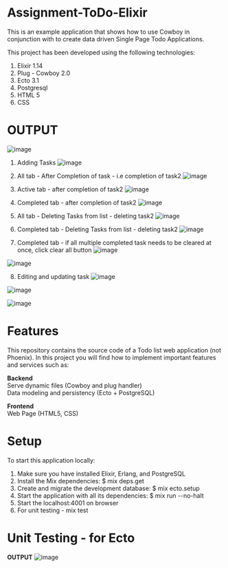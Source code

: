 # Assignment-ToDo-Elixir

This is an example application that shows how to use Cowboy in conjunction with  to create data driven Single Page Todo Applications.

This project has been developed using the following technologies:
1. Elixir 1.14
2. Plug - Cowboy 2.0
3. Ecto  3.1
4. Postgresql
5. HTML 5
6. CSS


# OUTPUT
![image](https://user-images.githubusercontent.com/47104889/209511710-a8260205-3818-4e79-93cb-cbade8901dcf.png)




1. Adding Tasks
![image](https://user-images.githubusercontent.com/47104889/209512640-e092165c-7bc2-4110-9b39-09b708635fdd.png)


2. All tab - After Completion of task - i.e completion of task2
![image](https://user-images.githubusercontent.com/47104889/209512733-2b6681f3-ad72-4264-963a-a9176642b57d.png)

3. Active tab - after completion of task2
![image](https://user-images.githubusercontent.com/47104889/209512833-af9c628d-2082-4b22-8948-df20edfaac0b.png)

4. Completed tab - after completion of task2
![image](https://user-images.githubusercontent.com/47104889/209512911-f6f72c09-6d2c-4c02-a1a9-dcd40a64bd76.png)


5. All tab - Deleting Tasks from list - deleting task2
![image](https://user-images.githubusercontent.com/47104889/209513084-fcebe5b3-3306-4992-ae3f-719223ffa17a.png)


6. Completed tab - Deleting Tasks from list - deleting task2
![image](https://user-images.githubusercontent.com/47104889/209513456-e29c3784-62a3-4054-bc76-a45c2fb652c6.png)

7. Completed tab - if all multiple completed task needs to be cleared at once, click clear all button
![image](https://user-images.githubusercontent.com/47104889/209513856-4d40c4cb-ee89-437c-a83b-63de8b7b3208.png)

![image](https://user-images.githubusercontent.com/47104889/209514048-a5e2f9e8-93a4-4af4-8d1e-8d3d7b6d7392.png)


8. Editing and updating task
![image](https://user-images.githubusercontent.com/47104889/209514146-26850b2c-bc27-4939-bf42-57d3d042dd54.png)

![image](https://user-images.githubusercontent.com/47104889/209514221-f111a5ad-3519-407b-a415-714ab223afc1.png)

![image](https://user-images.githubusercontent.com/47104889/209514314-191a3b1b-0fea-4543-8461-d97d91995c60.png)




# Features
This repository contains the source code of a Todo list web application  (not Phoenix). In this project you will find how to implement important features and services such as:

**Backend** <br/>
Serve dynamic files (Cowboy and plug handler) <br/>
Data modeling and persistency (Ecto + PostgreSQL)

**Frontend** <br/>
Web Page (HTML5, CSS)

# Setup

To start this application locally:

1. Make sure you have installed Elixir, Erlang, and PostgreSQL
2. Install the Mix dependencies: $ mix deps.get
3. Create and migrate the development database: $ mix ecto.setup
4. Start the application with all its dependencies: $ mix run --no-halt
5. Start the localhost:4001 on browser
6. For unit testing - mix test

# Unit Testing - for Ecto

**OUTPUT**
![image](https://user-images.githubusercontent.com/47104889/207021416-f1a535b2-3d06-4d71-8892-ebb66404129a.png)

